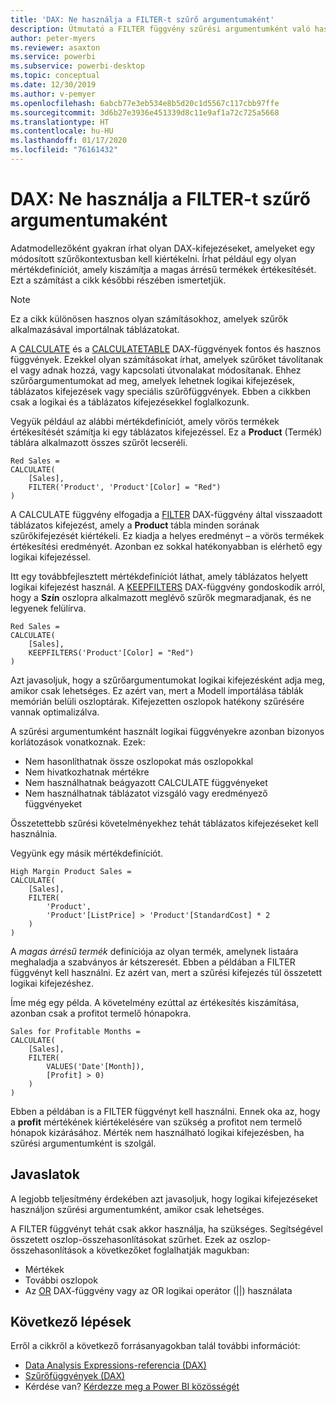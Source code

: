 ```yaml
---
title: 'DAX: Ne használja a FILTER-t szűrő argumentumaként'
description: Útmutató a FILTER függvény szűrési argumentumként való használatához.
author: peter-myers
ms.reviewer: asaxton
ms.service: powerbi
ms.subservice: powerbi-desktop
ms.topic: conceptual
ms.date: 12/30/2019
ms.author: v-pemyer
ms.openlocfilehash: 6abcb77e3eb534e8b5d20c1d5567c117cbb97ffe
ms.sourcegitcommit: 3d6b27e3936e451339d8c11e9af1a72c725a5668
ms.translationtype: HT
ms.contentlocale: hu-HU
ms.lasthandoff: 01/17/2020
ms.locfileid: "76161432"
---
```

# <a name="dax-avoid-using-filter-as-a-filter-argument"></a>DAX: Ne használja a FILTER-t szűrő argumentumaként

Adatmodellezőként gyakran írhat olyan DAX-kifejezéseket, amelyeket egy módosított szűrőkontextusban kell kiértékelni. Írhat például egy olyan mértékdefiníciót, amely kiszámítja a magas árrésű termékek értékesítését. Ezt a számítást a cikk későbbi részében ismertetjük.

> [!NOTE]
> Ez a cikk különösen hasznos olyan számításokhoz, amelyek szűrők alkalmazásával importálnak táblázatokat.

A [CALCULATE](/dax/calculate-function-dax) és a [CALCULATETABLE](/dax/calculatetable-function-dax) DAX-függvények fontos és hasznos függvények. Ezekkel olyan számításokat írhat, amelyek szűrőket távolítanak el vagy adnak hozzá, vagy kapcsolati útvonalakat módosítanak. Ehhez szűrőargumentumokat ad meg, amelyek lehetnek logikai kifejezések, táblázatos kifejezések vagy speciális szűrőfüggvények. Ebben a cikkben csak a logikai és a táblázatos kifejezésekkel foglalkozunk.

Vegyük például az alábbi mértékdefiníciót, amely vörös termékek értékesítését számítja ki egy táblázatos kifejezéssel. Ez a **Product** (Termék) táblára alkalmazott összes szűrőt lecseréli.

```dax
Red Sales =
CALCULATE(
    [Sales],
    FILTER('Product', 'Product'[Color] = "Red")
)
```

A CALCULATE függvény elfogadja a [FILTER](/dax/filter-function-dax) DAX-függvény által visszaadott táblázatos kifejezést, amely a **Product** tábla minden sorának szűrőkifejezését kiértékeli. Ez kiadja a helyes eredményt – a vörös termékek értékesítési eredményét. Azonban ez sokkal hatékonyabban is elérhető egy logikai kifejezéssel.

Itt egy továbbfejlesztett mértékdefiníciót láthat, amely táblázatos helyett logikai kifejezést használ. A [KEEPFILTERS](/dax/keepfilters-function-dax) DAX-függvény gondoskodik arról, hogy a **Szín** oszlopra alkalmazott meglévő szűrők megmaradjanak, és ne legyenek felülírva.

```dax
Red Sales =
CALCULATE(
    [Sales],
    KEEPFILTERS('Product'[Color] = "Red")
)
```

Azt javasoljuk, hogy a szűrőargumentumokat logikai kifejezésként adja meg, amikor csak lehetséges. Ez azért van, mert a Modell importálása táblák memórián belüli oszloptárak. Kifejezetten oszlopok hatékony szűrésére vannak optimalizálva.

A szűrési argumentumként használt logikai függvényekre azonban bizonyos korlátozások vonatkoznak. Ezek:

- Nem hasonlíthatnak össze oszlopokat más oszlopokkal
- Nem hivatkozhatnak mértékre
- Nem használhatnak beágyazott CALCULATE függvényeket
- Nem használhatnak táblázatot vizsgáló vagy eredményező függvényeket

Összetettebb szűrési követelményekhez tehát táblázatos kifejezéseket kell használnia.

Vegyünk egy másik mértékdefiníciót.

```dax
High Margin Product Sales =
CALCULATE(
    [Sales],
    FILTER(
        'Product',
        'Product'[ListPrice] > 'Product'[StandardCost] * 2
    )
)
```

A _magas árrésű termék_ definíciója az olyan termék, amelynek listaára meghaladja a szabványos ár kétszeresét. Ebben a példában a FILTER függvényt kell használni. Ez azért van, mert a szűrési kifejezés túl összetett logikai kifejezéshez.

Íme még egy példa. A követelmény ezúttal az értékesítés kiszámítása, azonban csak a profitot termelő hónapokra.

```dax
Sales for Profitable Months =
CALCULATE(
    [Sales],
    FILTER(
        VALUES('Date'[Month]),
        [Profit] > 0)
    )
)
```

Ebben a példában is a FILTER függvényt kell használni. Ennek oka az, hogy a **profit** mértékének kiértékelésére van szükség a profitot nem termelő hónapok kizárásához. Mérték nem használható logikai kifejezésben, ha szűrési argumentumként is szolgál.

## <a name="recommendations"></a>Javaslatok

A legjobb teljesítmény érdekében azt javasoljuk, hogy logikai kifejezéseket használjon szűrési argumentumként, amikor csak lehetséges.

A FILTER függvényt tehát csak akkor használja, ha szükséges. Segítségével összetett oszlop-összehasonlításokat szűrhet. Ezek az oszlop-összehasonlítások a következőket foglalhatják magukban:

- Mértékek
- További oszlopok
- Az [OR](/dax/or-function-dax) DAX-függvény vagy az OR logikai operátor (||) használata

## <a name="next-steps"></a>Következő lépések

Erről a cikkről a következő forrásanyagokban talál további információt:

- [Data Analysis Expressions-referencia (DAX)](/dax/)
- [Szűrőfüggvények (DAX)](/dax/filter-function-dax)
- Kérdése van? [Kérdezze meg a Power BI közösségét](https://community.powerbi.com/)
